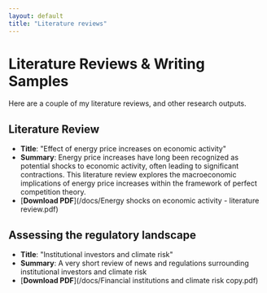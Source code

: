 ```yaml
---
layout: default
title: "Literature reviews"
---
```


# Literature Reviews & Writing Samples

Here are a couple of my literature reviews, and other research outputs.

## Literature Review
- **Title**: "Effect of energy price increases on economic activity"
- **Summary**: Energy price increases have long been recognized as potential shocks to economic activity, often leading to significant contractions. This literature review explores the macroeconomic implications of energy price increases within the framework of perfect competition theory.
- [**Download PDF**](/docs/Energy shocks on economic activity - literature review.pdf)

## Assessing the regulatory landscape
- **Title**: "Institutional investors and climate risk"
- **Summary**: A very short review of news and regulations surrounding institutional investors and climate risk
- [**Download PDF**](/docs/Financial institutions and climate risk copy.pdf)
